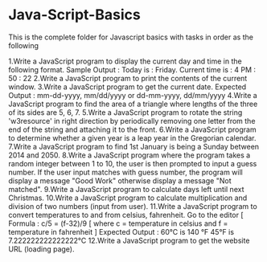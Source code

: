# Java-Script-Basics

This is the complete folder for Javascript basics with tasks in order as the following

1.Write a JavaScript program to display the current day and time in the following format.
Sample Output : Today is : Friday.
Current time is : 4 PM : 50 : 22
2.Write a JavaScript program to print the contents of the current window.
3.Write a JavaScript program to get the current date.
Expected Output :
mm-dd-yyyy, mm/dd/yyyy or dd-mm-yyyy, dd/mm/yyyy
4.Write a JavaScript program to find the area of a triangle where lengths of the three of its sides are 5, 6, 7.
5.Write a JavaScript program to rotate the string 'w3resource' in right direction by periodically removing one letter from the end of the string and attaching it to the front.
6.Write a JavaScript program to determine whether a given year is a leap year in the Gregorian calendar.
7.Write a JavaScript program to find 1st January is being a Sunday between 2014 and 2050.
8.Write a JavaScript program where the program takes a random integer between 1 to 10, the user is then prompted to input a guess number. If the user input matches with guess number, the program will display a message "Good Work" otherwise display a message "Not matched".
9.Write a JavaScript program to calculate days left until next Christmas.
10.Write a JavaScript program to calculate multiplication and division of two numbers (input from user).
11.Write a JavaScript program to convert temperatures to and from celsius, fahrenheit. Go to the editor
[ Formula : c/5 = (f-32)/9 [ where c = temperature in celsius and f = temperature in fahrenheit ]
Expected Output :
60°C is 140 °F
45°F is 7.222222222222222°C
12.Write a JavaScript program to get the website URL (loading page).
